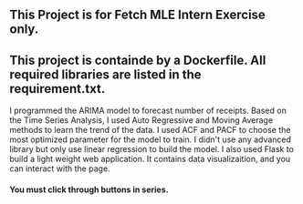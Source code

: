 ## This Project is for Fetch MLE Intern Exercise only.
## This project is containde by a Dockerfile. All required libraries are listed in the requirement.txt.
I programmed the ARIMA model to forecast number of receipts. 
Based on the Time Series Analysis, I used Auto Regressive and Moving Average methods to learn the trend of the data.
I used ACF and PACF to choose the most optimized parameter for the model to train.
I didn't use any advanced library but only use linear regression to build the model.
I also used Flask to build a light weight web application. It contains data visualizaition, and you can interact with the page.
#### You must click through buttons in series. 
